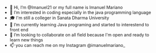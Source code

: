 - 👋 Hi, I’m @Imanuel21 or my full name is Imanuel Mariano
- 👀 I’m interested in coding especially in the java programming language 
- 🎓 I'm still a colleger in Sanata Dharma University
- 🌱 I’m currently learning Java programing and started to interestend to front end
- 💞️ I’m looking to collaborate on  all field because I'm open and ready to learn new things
- 📫 you can reach me on my Instagram @imanuelmariano_

<!---
Imanuel21/Imanuel21 is a ✨ special ✨ repository because its `README.md` (this file) appears on your GitHub profile.
You can click the Preview link to take a look at your changes.
--->
